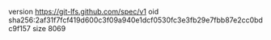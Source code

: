 version https://git-lfs.github.com/spec/v1
oid sha256:2af31f7fcf419d600c3f09a940e1dcf0530fc3e3fb29e7fbb87e2cc0bdc9f157
size 8069
